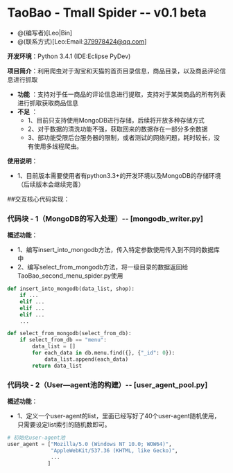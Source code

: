 # TaoBao - Tmall Spider -- v0.1 beta
* @(编写者)[Leo|Bin]
* @(联系方式)[Leo:Email:379978424@qq.com]


**开发环境**：Python 3.4.1 (IDE:Eclipse PyDev)

**项目简介**：利用爬虫对于淘宝和天猫的首页目录信息，商品目录，以及商品评论信息进行抓取

- **功能** ：支持对于任一商品的评论信息进行提取，支持对于某类商品的所有列表进行抓取获取商品信息
- **不足** ：
    * 1、目前只支持使用MongoDB进行存储，后续将开放多种存储方式
    * 2、对于数据的清洗功能不强，获取回来的数据存在一部分多余数据
    * 3、部功能受限后台服务器的限制，或者测试的网络问题，耗时较长，没有使用多线程爬虫。


**使用说明**：
* 1、目前版本需要使用者有python3.3+的开发环境以及MongoDB的存储环境（后续版本会继续完善）

##交互核心代码实现：
### 代码块 - 1（MongoDB的写入处理）-- [mongodb_writer.py]
**概述功能**：
* 1、编写insert_into_mongodb方法，传入特定参数使用传入到不同的数据库中
* 2、编写select_from_mongodb方法，将一级目录的数据返回给TaoBao_second_menu_spider.py使用
``` python
def insert_into_mongodb(data_list, shop):
    if ...
    elif ...
    elif ...
    elif ...
    ...

def select_from_mongodb(select_from_db):
    if select_from_db == "menu":
        data_list = []
        for each_data in db.menu.find({}, {"_id": 0}):
            data_list.append(each_data)
        return data_list
```

### 代码块 - 2（User—agent池的构建）-- [user_agent_pool.py]
**概述功能**：
* 1、定义一个user-agent的list，里面已经写好了40个user-agent随机使用，只需要设定list索引的随机数即可。
``` python
# 初始化user-agent池
user_agent = ["Mozilla/5.0 (Windows NT 10.0; WOW64)",
              "AppleWebKit/537.36 (KHTML, like Gecko)",
              ...
             ]
```
